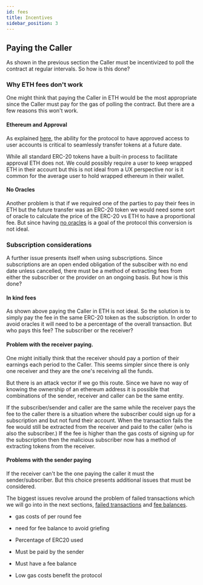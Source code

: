```yaml
---
id: fees
title: Incentives
sidebar_position: 3
---
```


## Paying the Caller

As shown in the previous section the Caller must be incentivized to poll the contract at regular intervals. So how is this done?

### Why ETH fees don't work

One might think that paying the Caller in ETH would be the most appropriate since the Caller must pay for the gas of polling the contract. But there are a few reasons this won't work. 

#### Ethereum and Approval

As explained [here](./04_approval.md), the ability for the protocol to have approved access to user accounts is critical to seamlessly transfer tokens at a future date. 

While all standard ERC-20 tokens have a built-in process to facilitate approval ETH does not. We could possibly require a user to keep wrapped ETH in their account but this is not ideal from a UX perspective nor is it common for the average user to hold wrapped ethereum in their wallet. 

#### No Oracles

Another problem is that if we required one of the parties to pay their fees in ETH but the future transfer was an ERC-20 token we would need some sort of oracle to calculate the price of the ERC-20 vs ETH to have a proportional fee. But since having [no oracles](./01_goals.md) is a goal of the protocol this conversion is not ideal. 

### Subscription considerations

A further issue presents itself when using subscriptions. Since subscriptions are an open ended obligation of the subsciber with no end date unless cancelled, there must be a method of extracting fees from either the subscriber or the provider on an ongoing basis. But how is this done? 

#### In kind fees

As shown above paying the Caller in ETH is not ideal. So the solution is to simply pay the fee in the same ERC-20 token as the subscription. In order to avoid oracles it will need to be a percentage of the overall transaction. But who pays this fee? The subscriber or the receiver?

#### Problem with the receiver paying. 

One might initially think that the receiver should pay a portion of their earnings each period to the Caller. This seems simpler since there is only one receiver and they are the one's receiving all the funds. 

But there is an attack vector if we go this route. Since we have no way of knowing the ownership of an ethereum address it is possible that combinations of the sender, receiver and caller can be the same entity.

If the subscriber/sender and caller are the same while the receiver pays the fee to the caller there is a situation where the subscriber could sign up for a subscription and but not fund their account. When the transaction fails the fee would still be extracted from the receiver and paid to the caller (who is also the subscriber.) If the fee is higher than the gas costs of signing up for the subscription then the malicious subscriber now has a method of extracting tokens from the receiver. 

#### Problems with the sender paying

If the receiver can't be the one paying the caller it must the sender/subscriber. But this choice presents additional issues that must be considered. 

The biggest issues revolve around the problem of failed transactions which we will go into in the next sections, [failed transactions](./04_failed_transactions) and [fee balances](./05_fee_balance.md).





- gas costs of per round fee
- need for fee balance to avoid griefing



- Percentage of ERC20 used
- Must be paid by the sender
- Must have a fee balance
- Low gas costs benefit the protocol







